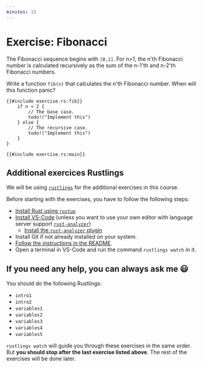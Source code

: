 ```yaml
---
minutes: 15
---
```


# Exercise: Fibonacci

The Fibonacci sequence begins with `[0,1]`. For n>1, the n'th Fibonacci number
is calculated recursively as the sum of the n-1'th and n-2'th Fibonacci numbers.

Write a function `fib(n)` that calculates the n'th Fibonacci number. When will
this function panic?

```rust,editable,should_panic
{{#include exercise.rs:fib}}
    if n < 2 {
        // The base case.
        todo!("Implement this")
    } else {
        // The recursive case.
        todo!("Implement this")
    }
}

{{#include exercise.rs:main}}
```
## Additional exercices Rustlings

We will be using [`rustlings`](https://github.com/rust-lang/rustlings) for the additional exercises in this course.

Before starting with the exercises, you have to follow the following steps:

- [Install Rust using `rustup`](https://www.rust-lang.org/tools/install)
- [Install VS-Code](https://code.visualstudio.com/) (unless you want to use your own editor with language server support [`rust-analyzer`](https://rust-analyzer.github.io/))
  - [Install the `rust-analyzer` plugin](https://marketplace.visualstudio.com/items?itemName=rust-lang.rust-analyzer)
- Install Git if not already installed on your system.
- [Follow the instructions in the README](https://github.com/rust-lang/rustlings/blob/main/README.md).
- Open a terminal in VS-Code and run the command `rustlings watch` in it.

If you need any help, you can always ask me 😃
---

You should do the following Rustlings:

- `intro1`
- `intro2`
- `variables1`
- `variables2`
- `variables3`
- `variables4`
- `variables5`


`rustlings watch` will guide you through these exercises in the same order.
But **you should stop after the last exercise listed above**.
The rest of the exercises will be done later.
